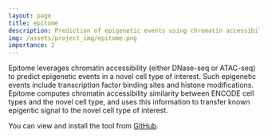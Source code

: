 ```yaml
---
layout: page
title: epitome
description: Prediction of epigenetic events using chromatin accessibility
img: /assets/project_img/epitome.png
importance: 2
---
```


Epitome leverages chromatin accessibility (either DNase-seq or ATAC-seq) to predict epigenetic events in a novel cell type of interest.
      Such epigenetic events include transcription factor binding sites and histone modifications.
      Epitome computes chromatin accessibility similarity between ENCODE cell types and the novel cell type, and uses this information
      to transfer known epigentic signal to the novel cell type of interest.

You can view and install the tool from [GitHub](https://github.com/YosefLab/epitome).

<br>
<br>
